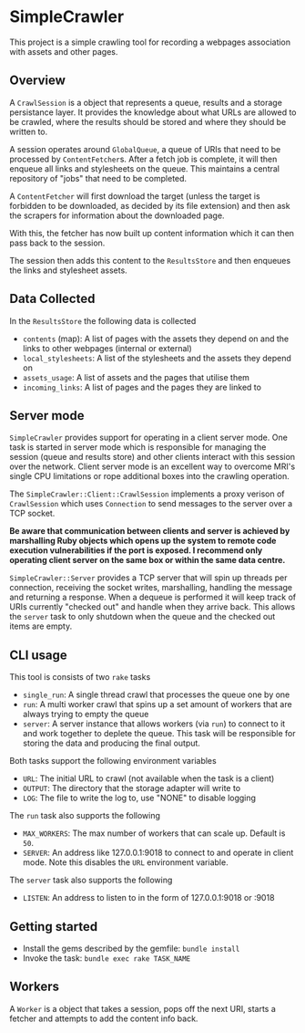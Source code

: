 # SimpleCrawler

This project is a simple crawling tool for recording a webpages association with assets and other pages.

## Overview

A `CrawlSession` is a object that represents a queue, results and a storage persistance layer. It provides the knowledge about what URLs are allowed to be crawled, where the results should be stored and where they should be written to.

A session operates around `GlobalQueue`, a queue of URIs that need to be processed by `ContentFetcher`s. After a fetch job is complete, it will then enqueue all links and stylesheets on the queue. This maintains a central repository of "jobs" that need to be completed.

A `ContentFetcher` will first download the target (unless the target is forbidden to be downloaded, as decided by its file extension) and then ask the scrapers for information about the downloaded page.

With this, the fetcher has now built up content information which it can then pass back to the session.

The session then adds this content to the `ResultsStore` and then enqueues the links and stylesheet assets.

## Data Collected

In the `ResultsStore` the following data is collected

* `contents` (map): A list of pages with the assets they depend on and the links to other webpages (internal or external)
* `local_stylesheets`: A list of the stylesheets and the assets they depend on
* `assets_usage`: A list of assets and the pages that utilise them
* `incoming_links`: A list of pages and the pages they are linked to

## Server mode

`SimpleCrawler` provides support for operating in a client server mode. One task is started in server mode which is responsible for managing the session (queue and results store) and other clients interact with this session over the network. Client server mode is an excellent way to overcome MRI's single CPU limitations or rope additional boxes into the crawling operation.

The `SimpleCrawler::Client::CrawlSession` implements a proxy verison of `CrawlSession` which uses `Connection` to send messages to the server over a TCP socket.

**Be aware that communication between clients and server is achieved by marshalling Ruby objects which opens up the system to remote code execution vulnerabilities if the port is exposed. I recommend only operating client server on the same box or within the same data centre.**

`SimpleCrawler::Server` provides a TCP server that will spin up threads per connection, receiving the socket writes, marshalling, handling the message and returning a response. When a dequeue is performed it will keep track of URIs currently "checked out" and handle when they arrive back. This allows the `server` task to only shutdown when the queue and the checked out items are empty.

## CLI usage

This tool is consists of two `rake` tasks

* `single_run`: A single thread crawl that processes the queue one by one
* `run`: A multi worker crawl that spins up a set amount of workers that are always trying to empty the queue
* `server`: A server instance that allows workers (via `run`) to connect to it and work together to deplete the queue. This task will be responsible for storing the data and producing the final output.

Both tasks support the following environment variables

* `URL`: The initial URL to crawl (not available when the task is a client)
* `OUTPUT`: The directory that the storage adapter will write to
* `LOG`: The file to write the log to, use "NONE" to disable logging

The `run` task also supports the following

* `MAX_WORKERS`: The max number of workers that can scale up. Default is `50`.
* `SERVER`: An address like 127.0.0.1:9018 to connect to and operate in client mode. Note this disables the `URL` environment variable.

The `server` task also supports the following

* `LISTEN`: An address to listen to in the form of 127.0.0.1:9018 or :9018

## Getting started

* Install the gems described by the gemfile: `bundle install`
* Invoke the task: `bundle exec rake TASK_NAME`

## Workers

A `Worker` is a object that takes a session, pops off the next URI, starts a fetcher and attempts to add the content info back.